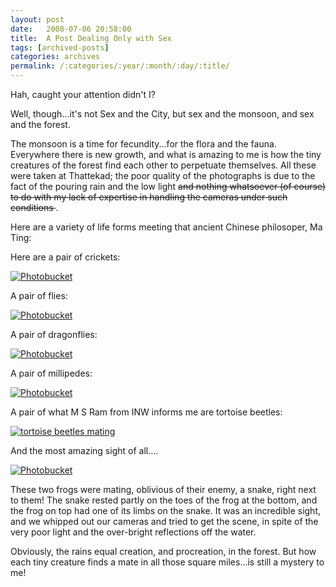 ```yaml
---
layout: post
date:	2008-07-06 20:58:00
title:  A Post Dealing Only with Sex
tags: [archived-posts]
categories: archives
permalink: /:categories/:year/:month/:day/:title/
---
```

Hah, caught your attention didn't I?

Well, though...it's not Sex and the City, but sex and the monsoon, and sex and the forest.

The monsoon is a time for fecundity...for the flora and the fauna. Everywhere there is new growth, and what is amazing to me is how the tiny creatures of the forest find each other to perpetuate themselves. All these were taken at Thattekad; the poor quality of the photographs is due to the fact of the pouring rain and the low light <strike> and nothing whatsoever (of course) to do with my lack of expertise in handling the cameras under such conditions </strike>.


Here are a variety of life forms meeting that ancient Chinese philosoper, Ma Ting:


Here are a pair of crickets:


<a href="http://s297.photobucket.com/albums/mm205/depontis/?action=view&current=IMG_3540.jpg" target="_blank"><img src="http://i297.photobucket.com/albums/mm205/depontis/IMG_3540.jpg" border="0" alt="Photobucket"></a>

<lj-cut text="a few more of them">


A pair of flies:


<a href="http://s297.photobucket.com/albums/mm205/depontis/?action=view&current=IMG_3441.jpg" target="_blank"><img src="http://i297.photobucket.com/albums/mm205/depontis/IMG_3441.jpg" border="0" alt="Photobucket"></a>


A pair of dragonflies:

<a href="http://s297.photobucket.com/albums/mm205/depontis/?action=view&current=IMG_5926.jpg" target="_blank"><img src="http://i297.photobucket.com/albums/mm205/depontis/IMG_5926.jpg" border="0" alt="Photobucket"></a>


A pair of millipedes:


<a href="http://s297.photobucket.com/albums/mm205/depontis/?action=view&current=IMG_3265.jpg" target="_blank"><img src="http://i297.photobucket.com/albums/mm205/depontis/IMG_3265.jpg" border="0" alt="Photobucket"></a>




A pair of what M S Ram from INW informs me are tortoise beetles:


<a href="http://s297.photobucket.com/albums/mm205/depontis/?action=view&current=IMG_3509.jpg" target="_blank"><img src="http://i297.photobucket.com/albums/mm205/depontis/IMG_3509.jpg" border="0" alt="tortoise beetles mating"></a>

</lj-cut>

And the most amazing sight of all....


<a href="http://s297.photobucket.com/albums/mm205/depontis/?action=view&current=IMG_5906.jpg" target="_blank"><img src="http://i297.photobucket.com/albums/mm205/depontis/IMG_5906.jpg" border="0" alt="Photobucket"></a>


These two frogs were mating, oblivious of their enemy, a snake, right next to them! The snake rested partly on the toes of the frog at the bottom, and the frog on top had one of its limbs on the snake. It was an incredible sight, and we whipped out our cameras and tried to get the scene, in spite of the very poor light and the over-bright reflections off the water.


Obviously, the rains equal creation, and procreation, in the forest. But how each tiny creature finds a mate in all those square miles...is still a mystery to me!
